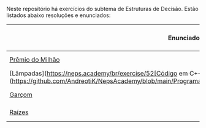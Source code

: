 Neste repositório há exercícios do subtema de Estruturas de Decisão. Estão listados abaixo resoluções e enunciados:

| **Enunciado no Neps Academy** | **Resolução no Repositório** |
|------------------------------------------------------------|--------------------------------------------------------------------------------------------------------------------------------------------------|
|[Prêmio do Milhão](https://neps.academy/br/exercise/48)|[Código em C++](https://github.com/AndreotiK/NepsAcademy/blob/main/Programação%20Básica/Estruturas%20de%20Repetição/Códigos/Prêmio%20do%20Milhão.cpp)|
|[Lâmpadas](https://neps.academy/br/exercise/52[Código em C++](https://github.com/AndreotiK/NepsAcademy/blob/main/Programação%20Básica/Estruturas%20de%20Repetição/Códigos/Lâmpadas.cpp)|
|[Garçom](https://neps.academy/br/exercise/324)|[Código em C++](https://github.com/AndreotiK/NepsAcademy/blob/main/Programação%20Básica/Estruturas%20de%20Repetição/Códigos/Garçom.cpp)|
|[Raízes](https://neps.academy/br/exercise/1256)|[Código em C++](https://github.com/AndreotiK/NepsAcademy/blob/main/Programação%20Básica/Estruturas%20de%20Repetição/Códigos/Raízes.cpp)|